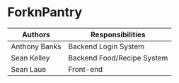 ForknPantry
===========

|Authors       |Responsibilities            |
|--------------|----------------------------|
|Anthony Banks |Backend Login System        |
|Sean Kelley   |Backend Food/Recipe System  |
|Sean Laue     |Front-end                   |

